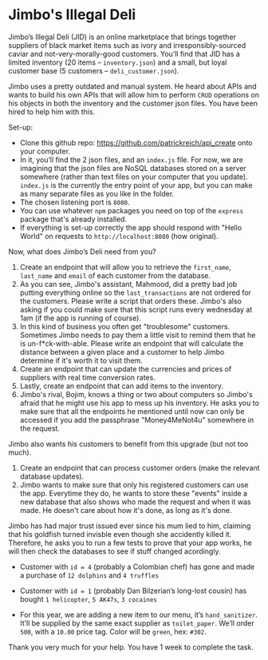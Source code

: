# Jimbo's Illegal Deli

Jimbo’s Illegal Deli (JID) is an online marketplace that brings together suppliers of black market items such as ivory and irresponsibly-sourced caviar and not-very-morally-good customers. You’ll find that JID has a limited inventory (20 items – `inventory.json`) and a small, but loyal customer base (5 customers – `deli_customer.json`). 

Jimbo uses a pretty outdated and manual system. He heard about APIs and wants to build his own APIs that will allow him to perform `CRUD` operations on his objects in both the inventory and the customer json files. You have been hired to help him with this. 

Set-up: 
  * Clone this github repo: https://github.com/patrickreich/api_create onto your computer. 
  * In it, you’ll find the 2 json files, and an `index.js` file. For now, we are imagining that the json files are NoSQL databases stored on a server somewhere (rather than text files on your computer that you update). `index.js` is the currently the entry point of your app, but you can make as many separate files as you like in the folder. 
  * The chosen listening port is `8080`. 
  * You can use whatever `npm` packages you need on top of the `express` package that's already installed. 
  * If everything is set-up correctly the app should respond with "Hello World" on requests to `http://localhost:8080` (how original). 

Now, what does Jimbo’s Deli need from you?

1.	Create an endpoint that will allow you to retrieve the `first_name`, `last_name` and `email` of each customer from the database.
2.	As you can see, Jimbo's assistant, Mahmood, did a pretty bad job putting everything online so the `last_transactions` are not ordered for the customers. Please write a script that orders these. Jimbo's also asking if you could make sure that this script runs every wednesday at 1am (if the app is running of course). 
3. In this kind of business you often get "troublesome" customers. Sometimes Jimbo needs to pay them a little visit to remind them that he is un-f*ck-with-able. Please write an endpoint that will calculate the distance between a given place and a customer to help Jimbo determine if it's worth it to visit them.
4.	Create an endpoint that can update the currencies and prices of suppliers with real time conversion rates.
5.	Lastly, create an endpoint that can add items to the inventory.
6. Jimbo's rival, Bojim, knows a thing or two about computers so Jimbo's afraid that he might use his app to mess up his inventory. He asks you to make sure that all the endpoints he mentioned until now can only be accessed if you add the passphrase "Money4MeNot4u" somewhere in the request.

Jimbo also wants his customers to benefit from this upgrade (but not too much).

1.	Create an endpoint that can process customer orders (make the relevant database updates).
2. Jimbo wants to make sure that only his registered customers can use the app. Everytime they do, he wants to store these "events" inside a new database that also shows who made the request and when it was made. He doesn't care about how it's done, as long as it's done.

Jimbo has had major trust issued ever since his mum lied to him, claiming that his goldfish turned invisble even though she accidently killed it. Therefore, he asks you to run a few tests to prove that your app works, he will then check the databases to see if stuff changed acordingly.

  * Customer with `id = 4` (probably a Colombian chef) has gone and made a purchase of `12 dolphins` and `4 truffles`
  
  * Customer with `id = 1` (probably Dan Bilzerian’s long-lost cousin) has bought `1 helicopter`, `5 AK47s`, `3 cocaines`  
  
  * For this year, we are adding a new item to our menu, it’s `hand_sanitizer`. It’ll be supplied by the same exact supplier as `toilet_paper`. We’ll order `500`, with a `10.00` price tag. Color will be `green`, hex: `#302`.

Thank you very much for your help. You have 1 week to complete the task. 
